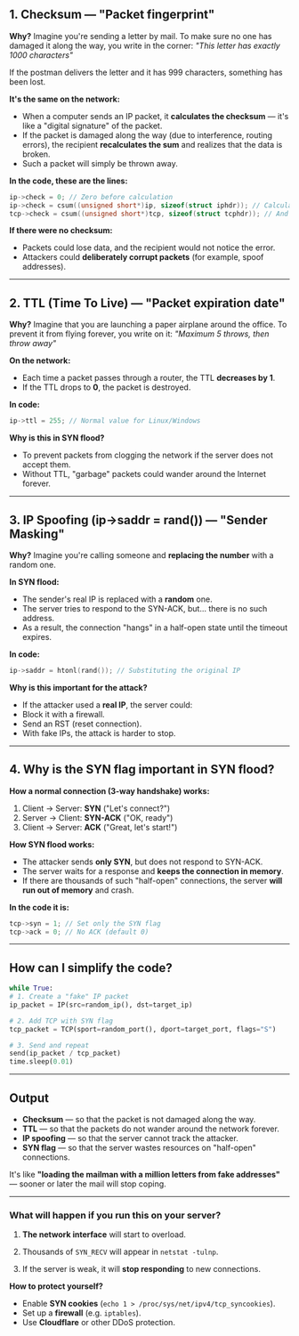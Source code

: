

## **1. Checksum — "Packet fingerprint"**
**Why?**
Imagine you're sending a letter by mail. To make sure no one has damaged it along the way, you write in the corner:
*"This letter has exactly 1000 characters"*

If the postman delivers the letter and it has 999 characters, something has been lost.

**It's the same on the network:**
- When a computer sends an IP packet, it **calculates the checksum** — it's like a "digital signature" of the packet.
- If the packet is damaged along the way (due to interference, routing errors), the recipient **recalculates the sum** and realizes that the data is broken.
- Such a packet will simply be thrown away.

**In the code, these are the lines:**
```c
ip->check = 0; // Zero before calculation
ip->check = csum((unsigned short*)ip, sizeof(struct iphdr)); // Calculate the sum for IP
tcp->check = csum((unsigned short*)tcp, sizeof(struct tcphdr)); // And for TCP
```

**If there were no checksum:**
- Packets could lose data, and the recipient would not notice the error.
- Attackers could **deliberately corrupt packets** (for example, spoof addresses).

---

## **2. TTL (Time To Live) — "Packet expiration date"**
**Why?**
Imagine that you are launching a paper airplane around the office. To prevent it from flying forever, you write on it:
*"Maximum 5 throws, then throw away"*

**On the network:**
- Each time a packet passes through a router, the TTL **decreases by 1**.
- If the TTL drops to **0**, the packet is destroyed.

**In code:**
```c
ip->ttl = 255; // Normal value for Linux/Windows
```

**Why is this in SYN flood?**
- To prevent packets from clogging the network if the server does not accept them.
- Without TTL, "garbage" packets could wander around the Internet forever.

---

## **3. IP Spoofing (ip->saddr = rand()) — "Sender Masking"**
**Why?**
Imagine you're calling someone and **replacing the number** with a random one.

**In SYN flood:**
- The sender's real IP is replaced with a **random** one.
- The server tries to respond to the SYN-ACK, but... there is no such address.
- As a result, the connection "hangs" in a half-open state until the timeout expires.

**In code:**
```c
ip->saddr = htonl(rand()); // Substituting the original IP
```

**Why is this important for the attack?**
- If the attacker used a **real IP**, the server could:
- Block it with a firewall.
- Send an RST (reset connection).
- With fake IPs, the attack is harder to stop.

---

## **4. Why is the SYN flag important in SYN flood?**
**How ​​a normal connection (3-way handshake) works:**
1. Client → Server: **SYN** ("Let's connect?")
2. Server → Client: **SYN-ACK** ("OK, ready")
3. Client → Server: **ACK** ("Great, let's start!")

**How ​​SYN flood works:**
- The attacker sends **only SYN**, but does not respond to SYN-ACK.
- The server waits for a response and **keeps the connection in memory**.
- If there are thousands of such "half-open" connections, the server **will run out of memory** and crash.

**In the code it is:**
```c
tcp->syn = 1; // Set only the SYN flag
tcp->ack = 0; // No ACK (default 0)
```

---

## **How ​​can I simplify the code?**
```python
while True:
# 1. Create a "fake" IP packet
ip_packet = IP(src=random_ip(), dst=target_ip)

# 2. Add TCP with SYN flag
tcp_packet = TCP(sport=random_port(), dport=target_port, flags="S")

# 3. Send and repeat
send(ip_packet / tcp_packet)
time.sleep(0.01)
```

---

## **Output**
- **Checksum** — so that the packet is not damaged along the way.
- **TTL** — so that the packets do not wander around the network forever.
- **IP spoofing** — so that the server cannot track the attacker.
- **SYN flag** — so that the server wastes resources on "half-open" connections.

It's like **"loading the mailman with a million letters from fake addresses"** — sooner or later the mail will stop coping.

---

### **What will happen if you run this on your server?**

1. **The network interface** will start to overload.

2. Thousands of `SYN_RECV` will appear in `netstat -tulnp`.
3. If the server is weak, it will **stop responding** to new connections.

**How ​​to protect yourself?**
- Enable **SYN cookies** (`echo 1 > /proc/sys/net/ipv4/tcp_syncookies`).
- Set up a **firewall** (e.g. `iptables`).
- Use **Cloudflare** or other DDoS protection.